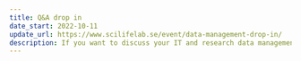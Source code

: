 ```yaml
---
title: Q&A drop in
date_start: 2022-10-11
update_url: https://www.scilifelab.se/event/data-management-drop-in/
description: If you want to discuss your IT and research data management needs – join the Research Data Management Q&A drop in!
---
```

